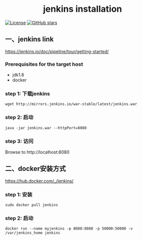 <h1 align="center">jenkins installation</h1>

[![License](https://img.shields.io/badge/license-GPL-blue.svg)](LICENSE)
[![GitHub stars](https://img.shields.io/badge/follow-guoliangdi-green.svg)](https://github.com/guoliangD/springcloudFeign/)


## 一、jenkins link
https://jenkins.io/doc/pipeline/tour/getting-started/

### Prerequisites for the target host
* jdk1.8
* docker

### step 1: 下载jenkins
`wget http://mirrors.jenkins.io/war-stable/latest/jenkins.war`

### step 2: 启动
`java -jar jenkins.war --httpPort=8080`

### step 3: 访问
Browse to http://localhost:8080


## 二、docker安装方式
https://hub.docker.com/_/jenkins/

### step 1: 安装
`sudo docker pull jenkins`

### step 2: 启动
`docker run --name myjenkins -p 8080:8080 -p 50000:50000 -v /var/jenkins_home jenkins`